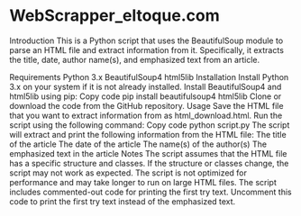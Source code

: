 # WebScrapper_eltoque.com
Introduction
This is a Python script that uses the BeautifulSoup module to parse an HTML file and extract information from it. Specifically, it extracts the title, date, author name(s), and emphasized text from an article.

Requirements
Python 3.x
BeautifulSoup4
html5lib
Installation
Install Python 3.x on your system if it is not already installed.
Install BeautifulSoup4 and html5lib using pip:
Copy code
pip install beautifulsoup4 html5lib
Clone or download the code from the GitHub repository.
Usage
Save the HTML file that you want to extract information from as html_download.html.
Run the script using the following command:
Copy code
python script.py
The script will extract and print the following information from the HTML file:
The title of the article
The date of the article
The name(s) of the author(s)
The emphasized text in the article
Notes
The script assumes that the HTML file has a specific structure and classes. If the structure or classes change, the script may not work as expected.
The script is not optimized for performance and may take longer to run on large HTML files.
The script includes commented-out code for printing the first try text. Uncomment this code to print the first try text instead of the emphasized text.






